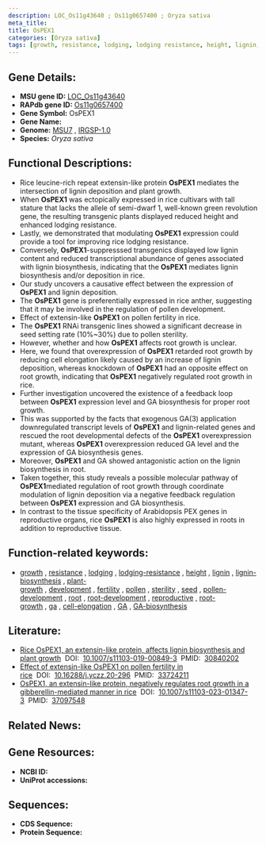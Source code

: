 ```yaml
---
description: LOC_Os11g43640 ; Os11g0657400 ; Oryza sativa
meta_title:
title: OsPEX1
categories: [Oryza sativa]
tags: [growth, resistance, lodging, lodging resistance, height, lignin, lignin biosynthesis, plant growth, development, fertility, pollen, sterility, seed, pollen development, root, root development, reproductive, root growth, ga,  ga , cell elongation, GA, GA biosynthesis]
---
```


## Gene Details:
- **MSU gene ID:** [LOC_Os11g43640](http://rice.uga.edu/cgi-bin/ORF_infopage.cgi?orf=LOC_Os11g43640)  
- **RAPdb gene ID:** [Os11g0657400](https://rapdb.dna.affrc.go.jp/locus/?name=Os11g0657400)  
- **Gene Symbol:** OsPEX1
- **Gene Name:**
- **Genome:**  [MSU7](http://rice.uga.edu/)&nbsp;,&nbsp;[IRGSP-1.0](https://rapdb.dna.affrc.go.jp/download/irgsp1.html)
- **Species:** *Oryza sativa*

## Functional Descriptions:
   - Rice leucine-rich repeat extensin-like protein **OsPEX1** mediates the intersection of lignin deposition and plant growth.
   - When **OsPEX1** was ectopically expressed in rice cultivars with tall stature that lacks the allele of semi-dwarf 1, well-known green revolution gene, the resulting transgenic plants displayed reduced height and enhanced lodging resistance.
   - Lastly, we demonstrated that modulating **OsPEX1** expression could provide a tool for improving rice lodging resistance.
   - Conversely, **OsPEX1**-suppresssed transgenics displayed low lignin content and reduced transcriptional abundance of genes associated with lignin biosynthesis, indicating that the **OsPEX1** mediates lignin biosynthesis and/or deposition in rice.
   - Our study uncovers a causative effect between the expression of **OsPEX1** and lignin deposition.
   - The **OsPEX1** gene is preferentially expressed in rice anther, suggesting that it may be involved in the regulation of pollen development.
   - Effect of extensin-like **OsPEX1** on pollen fertility in rice.
   - The **OsPEX1** RNAi transgenic lines showed a significant decrease in seed setting rate (10%~30%) due to pollen sterility.
   - However, whether and how **OsPEX1** affects root growth is unclear.
   - Here, we found that overexpression of **OsPEX1** retarded root growth by reducing cell elongation likely caused by an increase of lignin deposition, whereas knockdown of **OsPEX1** had an opposite effect on root growth, indicating that **OsPEX1** negatively regulated root growth in rice.
   - Further investigation uncovered the existence of a feedback loop between **OsPEX1** expression level and GA biosynthesis for proper root growth.
   - This was supported by the facts that exogenous GA(3) application downregulated transcript levels of **OsPEX1** and lignin-related genes and rescued the root developmental defects of the **OsPEX1** overexpression mutant, whereas **OsPEX1** overexpression reduced GA level and the expression of GA biosynthesis genes.
   - Moreover, **OsPEX1** and GA showed antagonistic action on the lignin biosynthesis in root.
   - Taken together, this study reveals a possible molecular pathway of **OsPEX1**mediated regulation of root growth through coordinate modulation of lignin deposition via a negative feedback regulation between **OsPEX1** expression and GA biosynthesis.
   - In contrast to the tissue specificity of Arabidopsis PEX genes in reproductive organs, rice **OsPEX1** is also highly expressed in roots in addition to reproductive tissue.

## Function-related keywords:
   - [growth](/tags/growth/)&nbsp;,&nbsp;[resistance](/tags/resistance/)&nbsp;,&nbsp;[lodging](/tags/lodging/)&nbsp;,&nbsp;[lodging-resistance](/tags/lodging-resistance/)&nbsp;,&nbsp;[height](/tags/height/)&nbsp;,&nbsp;[lignin](/tags/lignin/)&nbsp;,&nbsp;[lignin-biosynthesis](/tags/lignin-biosynthesis/)&nbsp;,&nbsp;[plant-growth](/tags/plant-growth/)&nbsp;,&nbsp;[development](/tags/development/)&nbsp;,&nbsp;[fertility](/tags/fertility/)&nbsp;,&nbsp;[pollen](/tags/pollen/)&nbsp;,&nbsp;[sterility](/tags/sterility/)&nbsp;,&nbsp;[seed](/tags/seed/)&nbsp;,&nbsp;[pollen-development](/tags/pollen-development/)&nbsp;,&nbsp;[root](/tags/root/)&nbsp;,&nbsp;[root-development](/tags/root-development/)&nbsp;,&nbsp;[reproductive](/tags/reproductive/)&nbsp;,&nbsp;[root-growth](/tags/root-growth/)&nbsp;,&nbsp;[ga](/tags/ga/)&nbsp;,&nbsp;[cell-elongation](/tags/cell-elongation/)&nbsp;,&nbsp;[GA](/tags/GA/)&nbsp;,&nbsp;[GA-biosynthesis](/tags/GA-biosynthesis/)

## Literature:
   - [Rice OsPEX1, an extensin-like protein, affects lignin biosynthesis and plant growth](https://www.doi.org/10.1007/s11103-019-00849-3)&nbsp;&nbsp;DOI:&nbsp;&nbsp;[10.1007/s11103-019-00849-3](https://www.doi.org/10.1007/s11103-019-00849-3)&nbsp;&nbsp;PMID:&nbsp;&nbsp;[30840202](https://pubmed.ncbi.nlm.nih.gov/30840202/)
   - [Effect of extensin-like OsPEX1 on pollen fertility in rice](https://www.doi.org/10.16288/j.yczz.20-296)&nbsp;&nbsp;DOI:&nbsp;&nbsp;[10.16288/j.yczz.20-296](https://www.doi.org/10.16288/j.yczz.20-296)&nbsp;&nbsp;PMID:&nbsp;&nbsp;[33724211](https://pubmed.ncbi.nlm.nih.gov/33724211/)
   - [OsPEX1, an extensin-like protein, negatively regulates root growth in a gibberellin-mediated manner in rice](https://www.doi.org/10.1007/s11103-023-01347-3)&nbsp;&nbsp;DOI:&nbsp;&nbsp;[10.1007/s11103-023-01347-3](https://www.doi.org/10.1007/s11103-023-01347-3)&nbsp;&nbsp;PMID:&nbsp;&nbsp;[37097548](https://pubmed.ncbi.nlm.nih.gov/37097548/)

## Related News:

## Gene Resources:
- **NCBI ID:**  []()
- **UniProt accessions:** [](https://www.uniprot.org/uniprotkb//entry)

## Sequences:
- **CDS Sequence:**
- **Protein Sequence:**
